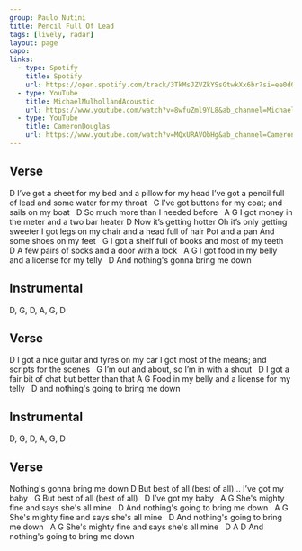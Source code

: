 ```yaml
---
group: Paulo Nutini
title: Pencil Full Of Lead
tags: [lively, radar]
layout: page
capo: 
links: 
  - type: Spotify
    title: Spotify
    url: https://open.spotify.com/track/3TkMsJZVZkYSsGtwkXx6br?si=ee0d02d4d7154da4
  - type: YouTube
    title: MichaelMulhollandAcoustic
    url: https://www.youtube.com/watch?v=8wfuZml9YL8&ab_channel=MichaelMulhollandAcoustic
  - type: YouTube
    title: CameronDouglas
    url: https://www.youtube.com/watch?v=MQxURAVObHg&ab_channel=CameronDouglas
---
```


## Verse

D
I’ve got a sheet for my bed and a pillow for my head
I’ve got a pencil full of lead and some water for my throat
&nbsp;                G
I’ve got buttons for my coat; and sails on my boat
&nbsp;  D
So much more than I needed before
&nbsp;       A                       G
I got money in the meter and a two bar heater
D
Now it’s getting hotter Oh it’s only getting sweeter
I got legs on my chair and a head full of hair
Pot and a pan And some shoes on my feet
&nbsp;          G
I got a shelf full of books and most of my teeth
&nbsp;  D
A few pairs of socks and a door with a lock
&nbsp;      A                                      G
I got food in my belly and a license for my telly
&nbsp;         D
And nothing's gonna bring me down

## Instrumental

D, G, D, A, G, D

## Verse

D
I got a nice guitar and tyres on my car
I got most of the means; and scripts for the scenes
&nbsp;    G
I’m out and about, so I’m in with a shout
&nbsp;       D
I got a fair bit of chat but better than that
A                       G
Food in my belly and a license for my telly
&nbsp;   D
and nothing's going to bring me down

## Instrumental

D, G, D, A, G, D

## Verse

Nothing's gonna bring me down
 D
But best of all (best of all)... I’ve got my baby
&nbsp;  G
But best of all (best of all)
&nbsp;                     D
I’ve got my baby
&nbsp;              A                                G
She's mighty fine and says she's all mine
&nbsp;           D
And nothing's going to bring me down
&nbsp;              A                                G
She's mighty fine and says she's all mine
&nbsp;           D
And nothing's going to bring me down
&nbsp;              A                                G
She's mighty fine and says she's all mine
&nbsp;           D                          A   D
And nothing's going to bring me down
